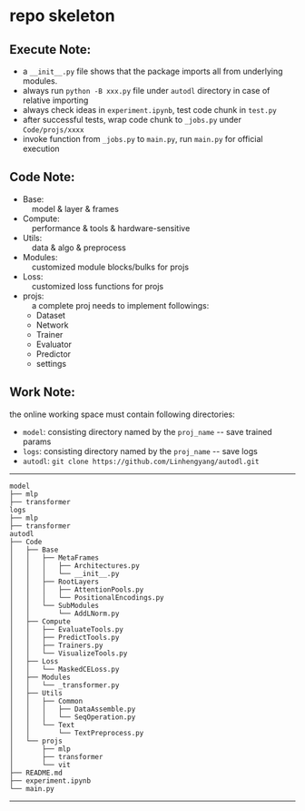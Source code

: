 # repo skeleton  
## Execute Note:  
* a `__init__.py` file shows that the package imports all from underlying modules.  
* always run `python -B xxx.py` file under `autodl` directory in case of relative importing  
* always check ideas in `experiment.ipynb`, test code chunk in `test.py`
* after successful tests, wrap code chunk to `_jobs.py` under `Code/projs/xxxx`
* invoke function from `_jobs.py` to `main.py`, run `main.py` for official execution

## Code Note:
* Base:  
&nbsp;&nbsp;&nbsp;&nbsp;model & layer & frames
* Compute:  
&nbsp;&nbsp;&nbsp;&nbsp;performance & tools & hardware-sensitive  
* Utils:  
&nbsp;&nbsp;&nbsp;&nbsp;data & algo & preprocess  
* Modules:  
&nbsp;&nbsp;&nbsp;&nbsp;customized module blocks/bulks for projs
* Loss:  
&nbsp;&nbsp;&nbsp;&nbsp;customized loss functions for projs
* projs:  
&nbsp;&nbsp;&nbsp;&nbsp;a complete proj needs to implement followings:
    * Dataset
    * Network
    * Trainer
    * Evaluator
    * Predictor
    * settings

## Work Note:

the online working space must contain following directories:  
* `model`: consisting directory named by the `proj_name` -- save trained params
* `logs`: consisting directory named by the `proj_name`  -- save logs
* `autodl`: `git clone https://github.com/Linhengyang/autodl.git`
---
    model
    ├── mlp
    ├── transformer
    logs
    ├── mlp
    ├── transformer
    autodl
    ├── Code
    │   ├── Base
    │   │   ├── MetaFrames
    │   │   │   ├── Architectures.py
    │   │   │   └── __init__.py
    │   │   ├── RootLayers
    │   │   │   ├── AttentionPools.py
    │   │   │   └── PositionalEncodings.py
    │   │   └── SubModules
    │   │       └── AddLNorm.py
    │   ├── Compute
    │   │   ├── EvaluateTools.py
    │   │   ├── PredictTools.py
    │   │   ├── Trainers.py
    │   │   └── VisualizeTools.py
    │   ├── Loss
    │   │   └── MaskedCELoss.py
    │   ├── Modules
    │   │   └── _transformer.py
    │   ├── Utils
    │   │   ├── Common
    │   │   │   ├── DataAssemble.py
    │   │   │   └── SeqOperation.py
    │   │   └── Text
    │   │       └── TextPreprocess.py
    │   └── projs
    │       ├── mlp
    │       ├── transformer
    │       └── vit
    ├── README.md
    ├── experiment.ipynb
    └── main.py
---